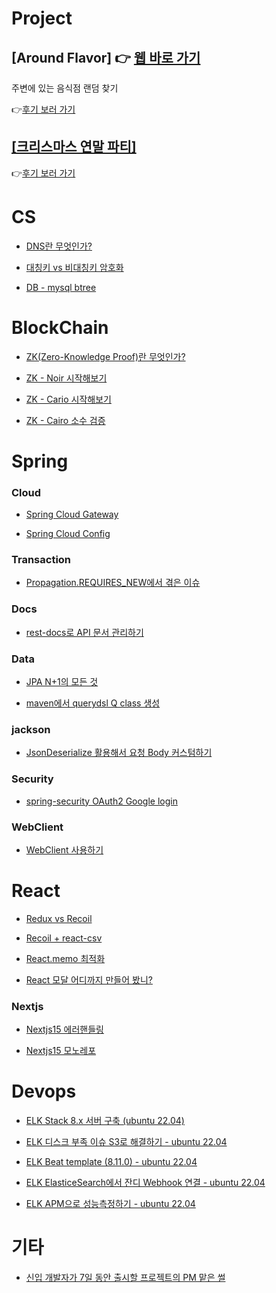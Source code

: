 # Project

## [Around Flavor] 👉 [웹 바로 가기](https://aroundflavor.tetedo.com/)

주변에 있는 음식점 랜덤 찾기

👉[후기 보러 가기](https://github.com/TeTedo/blog-code/tree/main/AroundFlavor)

## [[크리스마스 연말 파티]](https://github.com/TeTedo/blog-code/tree/main/party)

👉[후기 보러 가기](https://blog.tetedo.com/376)

# CS

- [DNS란 무엇인가?](https://github.com/TeTedo/blog-code/tree/main/cs-dns)

- [대칭키 vs 비대칭키 암호화](https://github.com/TeTedo/blog-code/tree/main/cs-symmetric-asymmetric-key)

- [DB - mysql btree](https://github.com/TeTedo/blog-code/tree/main/db-mysql-binary-tree)

# BlockChain

- [ZK(Zero-Knowledge Proof)란 무엇인가?](https://github.com/TeTedo/blog-code/tree/main/zk-zero-knowledge-proof)

- [ZK - Noir 시작해보기](https://github.com/TeTedo/blog-code/tree/main/zk-start-noir)

- [ZK - Cario 시작해보기](https://github.com/TeTedo/blog-code/tree/main/zk-start-cairo)

- [ZK - Cairo 소수 검증](https://github.com/TeTedo/blog-code/tree/main/zk-cairo-prime-number)

# Spring

### Cloud

- [Spring Cloud Gateway](https://github.com/TeTedo/blog-code/tree/main/spring-cloud-gateway)

- [Spring Cloud Config](https://github.com/TeTedo/blog-code/tree/main/spring-cloud-config)

### Transaction

- [Propagation.REQUIRES_NEW에서 겪은 이슈](https://github.com/TeTedo/blog-code/tree/main/springboot-propagation-required-new)

### Docs

- [rest-docs로 API 문서 관리하기](https://github.com/TeTedo/blog-code/tree/main/spring-rest-docs)

### Data

- [JPA N+1의 모든 것](https://github.com/TeTedo/blog-code/tree/main/spring-boot-jpa-N%2B1)

- [maven에서 querydsl Q class 생성](https://github.com/TeTedo/blog-code/tree/main/querydsl-maven-setting)

### jackson

- [JsonDeserialize 활용해서 요청 Body 커스텀하기](https://github.com/TeTedo/blog-code/tree/main/spring-boot-jackson)

### Security

- [spring-security OAuth2 Google login](https://github.com/TeTedo/blog-code/tree/main/spring-security-oauth)

### WebClient

- [WebClient 사용하기](https://github.com/TeTedo/blog-code/tree/main/spring-boot-webclient)

# React

- [Redux vs Recoil](https://github.com/TeTedo/blog-code/tree/main/react-redux-recoil)

- [Recoil + react-csv](https://github.com/TeTedo/blog-code/tree/main/react-csv-download)

- [React.memo 최적화](https://github.com/TeTedo/blog-code/tree/main/react-render-optimization/memo)

- [React 모달 어디까지 만들어 봤니?](https://github.com/TeTedo/blog-code/tree/main/react-modal)

### Nextjs

- [Nextjs15 에러핸들링](https://github.com/TeTedo/blog-code/tree/main/nextjs-error-handling)

- [Nextjs15 모노레포](https://github.com/TeTedo/blog-code/tree/main/nextjs-turborepo)

# Devops

- [ELK Stack 8.x 서버 구축 (ubuntu 22.04)](https://github.com/TeTedo/blog-code/tree/main/elk-install)

- [ELK 디스크 부족 이슈 S3로 해결하기 - ubuntu 22.04](https://github.com/TeTedo/blog-code/tree/main/elk-storage-issue)

- [ELK Beat template (8.11.0) - ubuntu 22.04](https://github.com/TeTedo/blog-code/tree/main/elk-beat-template)

- [ELK ElasticeSearch에서 잔디 Webhook 연결 - ubuntu 22.04](https://github.com/TeTedo/blog-code/tree/main/elk-webhook)

- [ELK APM으로 성능측정하기 - ubuntu 22.04](https://github.com/TeTedo/blog-code/tree/main/elk-apm)

# 기타

- [신입 개발자가 7일 동안 출시할 프로젝트의 PM 맡은 썰](https://github.com/TeTedo/blog-code/tree/main/etc-pm)
